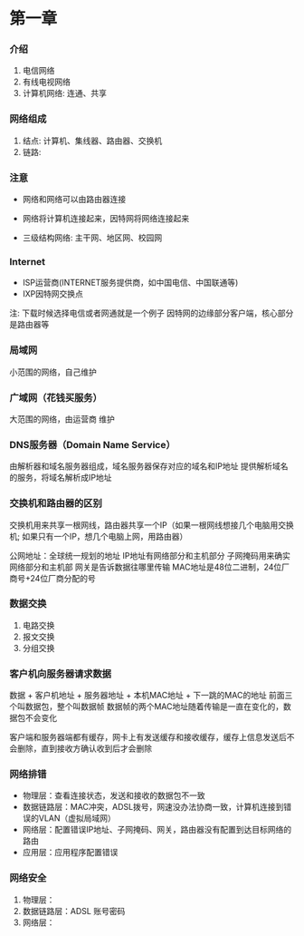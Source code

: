 # 第一章


### 介绍

1. 电信网络
2. 有线电视网络
3. 计算机网络: 连通、共享


### 网络组成

1. 结点: 计算机、集线器、路由器、交换机
2. 链路: 


### 注意

* 网络和网络可以由路由器连接
* 网络将计算机连接起来，因特网将网络连接起来

* 三级结构网络: 主干网、地区网、校园网


### Internet

* ISP运营商(INTERNET服务提供商，如中国电信、中国联通等)
* IXP因特网交换点

注: 下载时候选择电信或者网通就是一个例子
因特网的边缘部分客户端，核心部分是路由器等


### 局域网

小范围的网络，自己维护


### 广域网（花钱买服务）

大范围的网络，由运营商 维护


### DNS服务器（Domain Name Service）

由解析器和域名服务器组成，域名服务器保存对应的域名和IP地址
提供解析域名的服务，将域名解析成IP地址


### 交换机和路由器的区别

交换机用来共享一根网线，路由器共享一个IP（如果一根网线想接几个电脑用交换机; 如果只有一个IP，想几个电脑上网，用路由器）

公网地址：全球统一规划的地址
IP地址有网络部分和主机部分
子网掩码用来确实网络部分和主机部
网关是告诉数据往哪里传输
MAC地址是48位二进制，24位厂商号+24位厂商分配的号


### 数据交换

1. 电路交换
2. 报文交换
3. 分组交换


### 客户机向服务器请求数据

数据 + 客户机地址 + 服务器地址 + 本机MAC地址 + 下一跳的MAC的地址
前面三个叫数据包，整个叫数据帧
数据帧的两个MAC地址随着传输是一直在变化的，数据包不会变化

客户端和服务器端都有缓存，网卡上有发送缓存和接收缓存，缓存上信息发送后不会删除，直到接收方确认收到后才会删除


### 网络排错

* 物理层：查看连接状态，发送和接收的数据包不一致
* 数据链路层：MAC冲突，ADSL拨号，网速没办法协商一致，计算机连接到错误的VLAN（虚拟局域网）
* 网络层：配置错误IP地址、子网掩码、网关，路由器没有配置到达目标网络的路由
* 应用层：应用程序配置错误


### 网络安全

1. 物理层：
2. 数据链路层：ADSL 账号密码
3. 网络层：
